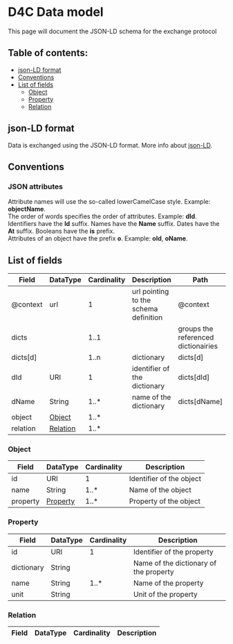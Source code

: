 # D4C Data model
This page will document the JSON-LD schema for the exchange protocol

## Table of contents:
* [json-LD format](#json-ld-format)
* [Conventions](#conventions)
* [List of fields](#list-of-fields)
  * [Object](#object)
  * [Property](#property)
  * [Relation](#relation)
  
## json-LD format
Data is exchanged using the JSON-LD format. More info about [json-LD](https://json-ld.org/).

## Conventions
### JSON attributes
Attribute names will use the so-called lowerCamelCase style. Example: **objectName**.\
The order of words specifies the order of attributes. Example: **dId**.\
Identifiers have the **Id** suffix. Names have the **Name** suffix. Dates have the **At** suffix.
Booleans have the **is** prefix.\
Attributes of an object have the prefix **o**. Example: **oId**, **oName**.

## List of fields

| Field | DataType | Cardinality | Description | Path |
|----------|----------|----------|----------|----------|
| @context | urI | 1 | url pointing to the schema definition | @context |
| dicts |   | 1..1 |  | groups the referenced dictionairies | dicts |
| dicts[d] |   | 1..n |dictionary | dicts[d] |
| dId | URI | 1 | identifier of the dictionary | dicts[dId] |
| dName | String | 1..* |  name of the dictionary | dicts[dName] |
| object                        | [Object](#object) | 1..* |  |  |
| relation                      | [Relation](#relation) | 1..* |  |  |

### Object
| Field                         | DataType     | Cardinality     | Description                                                                                               |
|-------------------------------|--------------|-----------------|-----------------------------------------------------------------------------------------------------------|
| id                            | URI          | 1               | Identifier of the object                                                                                  |
| name                          | String       | 1..*            | Name of the object                                                                                        |
| property                      | [Property](#property) | 1..*        | Property of the object                                                                                        |

### Property
| Field                         | DataType     | Cardinality     | Description                                                                                               |
|-------------------------------|--------------|-----------------|-----------------------------------------------------------------------------------------------------------|
| id                            | URI          | 1               | Identifier of the property                                                                                |
| dictionary                    | String       |                 | Name of the dictionary of the property                                                                    |
| name                          | String       | 1..*            | Name of the property                                                                                      |
| unit                          | String       |                 | Unit of the property                                                                                      |

### Relation
| Field                         | DataType     | Cardinality     | Description                                                                                               |
|-------------------------------|--------------|-----------------|-----------------------------------------------------------------------------------------------------------|




